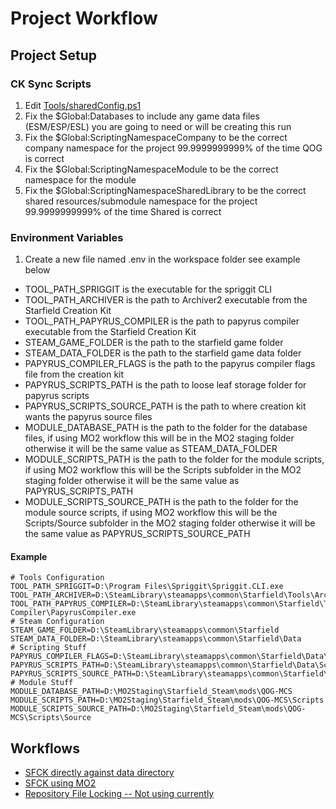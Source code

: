 # Project Workflow

## Project Setup

### CK Sync Scripts
1. Edit [Tools/sharedConfig.ps1](./Tools/sharedConfig.ps1)
2. Fix the $Global:Databases to include any game data files (ESM/ESP/ESL) you are going to need or will be creating this run
3. Fix the $Global:ScriptingNamespaceCompany to be the correct company namespace for the project 99.9999999999% of the time QOG is correct
4. Fix the $Global:ScriptingNamespaceModule to be the correct namespace for the module
5. Fix the $Global:ScriptingNamespaceSharedLibrary to be the correct shared resources/submodule namespace for the project 99.9999999999% of the time Shared is correct

### Environment Variables

1. Create a new file named .env in the workspace folder see example below
  - TOOL_PATH_SPRIGGIT is the executable for the spriggit CLI
  - TOOL_PATH_ARCHIVER is the path to Archiver2 executable from the Starfield Creation Kit
  - TOOL_PATH_PAPYRUS_COMPILER is the path to papyrus compiler executable from the Starfield Creation Kit
  - STEAM_GAME_FOLDER is the path to the starfield game folder
  - STEAM_DATA_FOLDER is the path to the starfield game data folder
  - PAPYRUS_COMPILER_FLAGS is the path to the papyrus compiler flags file from the creation kit
  - PAPYRUS_SCRIPTS_PATH is the path to loose leaf storage folder for papyrus scripts
  - PAPYRUS_SCRIPTS_SOURCE_PATH is the path to where creation kit wants the papyrus source files
  - MODULE_DATABASE_PATH is the path to the folder for the database files, if using MO2 workflow this will be in the MO2 staging folder otherwise it will be the same value as STEAM_DATA_FOLDER 
  - MODULE_SCRIPTS_PATH is the path to the folder for the module scripts, if using MO2 workflow this will be the Scripts subfolder in the MO2 staging folder otherwise it will be the same value as PAPYRUS_SCRIPTS_PATH
  - MODULE_SCRIPTS_SOURCE_PATH is the path to the folder for the module source scripts, if using MO2 workflow this will be the Scripts/Source subfolder in the MO2 staging folder otherwise it will be the same value as PAPYRUS_SCRIPTS_SOURCE_PATH

#### Example

```
# Tools Configuration
TOOL_PATH_SPRIGGIT=D:\Program Files\Spriggit\Spriggit.CLI.exe
TOOL_PATH_ARCHIVER=D:\SteamLibrary\steamapps\common\Starfield\Tools\Archive2\Archive2.exe
TOOL_PATH_PAPYRUS_COMPILER=D:\SteamLibrary\steamapps\common\Starfield\Tools\Papyrus Compiler\PapyrusCompiler.exe
# Steam Configuration
STEAM_GAME_FOLDER=D:\SteamLibrary\steamapps\common\Starfield
STEAM_DATA_FOLDER=D:\SteamLibrary\steamapps\common\Starfield\Data
# Scripting Stuff
PAPYRUS_COMPILER_FLAGS=D:\SteamLibrary\steamapps\common\Starfield\Data\Scripts\Source\Starfield_Papyrus_Flags.flg
PAPYRUS_SCRIPTS_PATH=D:\SteamLibrary\steamapps\common\Starfield\Data\Scripts
PAPYRUS_SCRIPTS_SOURCE_PATH=D:\SteamLibrary\steamapps\common\Starfield\Data\Scripts\Source
# Module Stuff
MODULE_DATABASE_PATH=D:\MO2Staging\Starfield_Steam\mods\QOG-MCS
MODULE_SCRIPTS_PATH=D:\MO2Staging\Starfield_Steam\mods\QOG-MCS\Scripts
MODULE_SCRIPTS_SOURCE_PATH=D:\MO2Staging\Starfield_Steam\mods\QOG-MCS\Scripts\Source
```

## Workflows

- [SFCK directly against data directory](./Workflow-SFCKOnly.md)
- [SFCK using MO2](./Workflow-SFCKWithMO2.md)
- [Repository File Locking -- Not using currently](./Workflow-FileLocking.md)